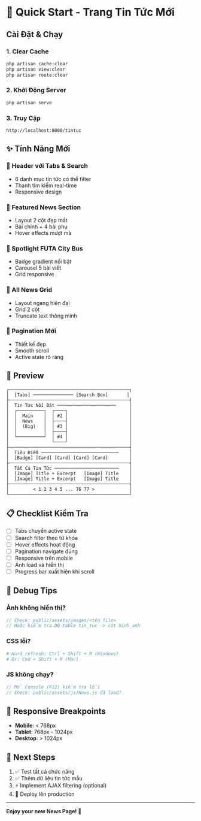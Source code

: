 # 🚀 Quick Start - Trang Tin Tức Mới

## Cài Đặt & Chạy

### 1. Clear Cache

```bash
php artisan cache:clear
php artisan view:clear
php artisan route:clear
```

### 2. Khởi Động Server

```bash
php artisan serve
```

### 3. Truy Cập

```
http://localhost:8000/tintuc
```

## ✨ Tính Năng Mới

### 📱 Header với Tabs & Search

- 6 danh mục tin tức có thể filter
- Thanh tìm kiếm real-time
- Responsive design

### 🌟 Featured News Section

- Layout 2 cột đẹp mắt
- Bài chính + 4 bài phụ
- Hover effects mượt mà

### 🎯 Spotlight FUTA City Bus

- Badge gradient nổi bật
- Carousel 5 bài viết
- Grid responsive

### 📰 All News Grid

- Layout ngang hiện đại
- Grid 2 cột
- Truncate text thông minh

### 🔢 Pagination Mới

- Thiết kế đẹp
- Smooth scroll
- Active state rõ ràng

## 🎨 Preview

```
┌─────────────────────────────────────────────┐
│  [Tabs] ─────────────── [Search Box]       │
├─────────────────────────────────────────────┤
│  Tin Tức Nổi Bật ──────────────────────     │
│  ┌──────────┐  ┌────┐                       │
│  │  Main    │  │ #2 │                       │
│  │  News    │  ├────┤                       │
│  │  (Big)   │  │ #3 │                       │
│  │          │  ├────┤                       │
│  └──────────┘  │ #4 │                       │
│                └────┘                       │
├─────────────────────────────────────────────┤
│  Tiêu Điểm ─────────────────────────────    │
│  [Badge] [Card] [Card] [Card] [Card]        │
├─────────────────────────────────────────────┤
│  Tất Cả Tin Tức ────────────────────────    │
│  [Image] Title + Excerpt   [Image] Title    │
│  [Image] Title + Excerpt   [Image] Title    │
├─────────────────────────────────────────────┤
│         < 1 2 3 4 5 ... 76 77 >             │
└─────────────────────────────────────────────┘
```

## 📋 Checklist Kiểm Tra

- [ ] Tabs chuyển active state
- [ ] Search filter theo từ khóa
- [ ] Hover effects hoạt động
- [ ] Pagination navigate đúng
- [ ] Responsive trên mobile
- [ ] Ảnh load và hiển thị
- [ ] Progress bar xuất hiện khi scroll

## 🐛 Debug Tips

### Ảnh không hiển thị?

```php
// Check: public/assets/images/<tên_file>
// Hoặc kiểm tra DB table tin_tuc -> cột hinh_anh
```

### CSS lỗi?

```bash
# Hard refresh: Ctrl + Shift + R (Windows)
# Or: Cmd + Shift + R (Mac)
```

### JS không chạy?

```javascript
// Mở Console (F12) kiểm tra lỗi
// Check: public/assets/js/News.js đã load?
```

## 📱 Responsive Breakpoints

- **Mobile**: < 768px
- **Tablet**: 768px - 1024px
- **Desktop**: > 1024px

## 🎯 Next Steps

1. ✅ Test tất cả chức năng
2. ✅ Thêm dữ liệu tin tức mẫu
3. ⚡ Implement AJAX filtering (optional)
4. 🚀 Deploy lên production

---

**Enjoy your new News Page! 🎉**
